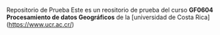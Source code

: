 Repositorio de Prueba 
Este es un reositorio de prueba del curso **GF0604 Procesamiento de datos Geográficos** de la [universidad de Costa Rica] (https://www.ucr.ac.cr/)
